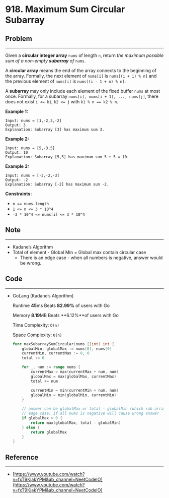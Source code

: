 # 918. Maximum Sum Circular Subarray

## Problem

---

Given a **circular integer array** `nums` of length `n`, return *the maximum possible sum of a non-empty **subarray** of* `nums`.

A **circular array** means the end of the array connects to the beginning of the array. Formally, the next element of `nums[i]` is `nums[(i + 1) % n]` and the previous element of `nums[i]` is `nums[(i - 1 + n) % n]`.

A **subarray** may only include each element of the fixed buffer `nums` at most once. Formally, for a subarray `nums[i], nums[i + 1], ..., nums[j]`, there does not exist `i <= k1`, `k2 <= j` with `k1 % n == k2 % n`.

**Example 1:**

```
Input: nums = [1,-2,3,-2]
Output: 3
Explanation: Subarray [3] has maximum sum 3.

```

**Example 2:**

```
Input: nums = [5,-3,5]
Output: 10
Explanation: Subarray [5,5] has maximum sum 5 + 5 = 10.

```

**Example 3:**

```
Input: nums = [-3,-2,-3]
Output: -2
Explanation: Subarray [-2] has maximum sum -2.

```

**Constraints:**

- `n == nums.length`
- `1 <= n <= 3 * 10^4`
- `-3 * 10^4 <= nums[i] <= 3 * 10^4`

## Note

---

- Kadane’s Algorithm
- Total of element - Global Min = Global max contain circular case
    - There is an edge case - when all numbers is negative, answer would be wrong.

## Code

---

- GoLang (Kadane’s Algorithm)
    
    Runtime **45**ms Beats **82.99%** of users with Go
    
    Memory **8.19**MB Beats **6.12%**of users with Go
    
    Time Complexity: `O(n)`
    
    Space Complexity: `O(n)`
    
    ```go
    func maxSubarraySumCircular(nums []int) int {
        globalMin, globalMax := nums[0], nums[0]
        currentMin, currentMax := 0, 0
        total := 0
    
        for _, num := range nums {
            currentMax = max(currentMax + num, num)
            globalMax = max(globalMax, currentMax)
            total += num
    
            currentMin = min(currentMin + num, num)
            globalMin = min(globalMin, currentMin)
        }
    
        // answer can be globalMax or total - globalMin (which sub array is circular)
        // edge case: if all nums is negative will cause wrong answer
        if globalMax > 0 {
            return max(globalMax, total - globalMin)
        } else {
            return globalMax
        }
    }
    ```
    

## Reference

---

- [https://www.youtube.com/watch?v=fxT9KjakYPM&ab_channel=NeetCodeIO](https://www.youtube.com/watch?v=fxT9KjakYPM&ab_channel=NeetCodeIO)